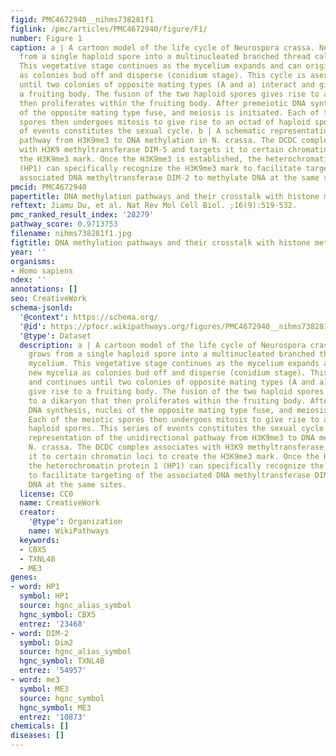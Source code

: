 ```yaml
---
figid: PMC4672940__nihms738281f1
figlink: /pmc/articles/PMC4672940/figure/F1/
number: Figure 1
caption: a | A cartoon model of the life cycle of Neurospora crassa. Neurospora grows
  from a single haploid spore into a multinucleated branched thread called mycelium.
  This vegetative stage continues as the mycelium expands and can originate new mycelia
  as colonies bud off and disperse (conidium stage). This cycle is asexual and continues
  until two colonies of opposite mating types (A and a) interact and give rise to
  a fruiting body. The fusion of the two haploid spores gives rise to a dikaryon that
  then proliferates within the fruiting body. After premeiotic DNA synthesis, nuclei
  of the opposite mating type fuse, and meiosis is initiated. Each of the meiotic
  spores then undergoes mitosis to give rise to an octad of haploid spores. This series
  of events constitutes the sexual cycle. b | A schematic representation of the unidirectional
  pathway from H3K9me3 to DNA methylation in N. crassa. The DCDC complex associates
  with H3K9 methyltransferase DIM-5 and targets it to certain chromatin loci to create
  the H3K9me3 mark. Once the H3K9me3 is established, the heterochromatin protein 1
  (HP1) can specifically recognize the H3K9me3 mark to facilitate targeting of the
  associated DNA methyltransferase DIM-2 to methylate DNA at the same sites.
pmcid: PMC4672940
papertitle: DNA methylation pathways and their crosstalk with histone methylation.
reftext: Jiamu Du, et al. Nat Rev Mol Cell Biol. ;16(9):519-532.
pmc_ranked_result_index: '28279'
pathway_score: 0.9713753
filename: nihms738281f1.jpg
figtitle: DNA methylation pathways and their crosstalk with histone methylation
year: ''
organisms:
- Homo sapiens
ndex: ''
annotations: []
seo: CreativeWork
schema-jsonld:
  '@context': https://schema.org/
  '@id': https://pfocr.wikipathways.org/figures/PMC4672940__nihms738281f1.html
  '@type': Dataset
  description: a | A cartoon model of the life cycle of Neurospora crassa. Neurospora
    grows from a single haploid spore into a multinucleated branched thread called
    mycelium. This vegetative stage continues as the mycelium expands and can originate
    new mycelia as colonies bud off and disperse (conidium stage). This cycle is asexual
    and continues until two colonies of opposite mating types (A and a) interact and
    give rise to a fruiting body. The fusion of the two haploid spores gives rise
    to a dikaryon that then proliferates within the fruiting body. After premeiotic
    DNA synthesis, nuclei of the opposite mating type fuse, and meiosis is initiated.
    Each of the meiotic spores then undergoes mitosis to give rise to an octad of
    haploid spores. This series of events constitutes the sexual cycle. b | A schematic
    representation of the unidirectional pathway from H3K9me3 to DNA methylation in
    N. crassa. The DCDC complex associates with H3K9 methyltransferase DIM-5 and targets
    it to certain chromatin loci to create the H3K9me3 mark. Once the H3K9me3 is established,
    the heterochromatin protein 1 (HP1) can specifically recognize the H3K9me3 mark
    to facilitate targeting of the associated DNA methyltransferase DIM-2 to methylate
    DNA at the same sites.
  license: CC0
  name: CreativeWork
  creator:
    '@type': Organization
    name: WikiPathways
  keywords:
  - CBX5
  - TXNL4B
  - ME3
genes:
- word: HP1
  symbol: HP1
  source: hgnc_alias_symbol
  hgnc_symbol: CBX5
  entrez: '23468'
- word: DIM-2
  symbol: Dim2
  source: hgnc_alias_symbol
  hgnc_symbol: TXNL4B
  entrez: '54957'
- word: me3
  symbol: ME3
  source: hgnc_symbol
  hgnc_symbol: ME3
  entrez: '10873'
chemicals: []
diseases: []
---
```


